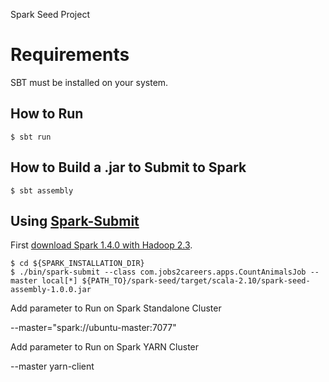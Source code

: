 Spark Seed Project


# Requirements #
SBT must be installed on your system.


## How to Run ##

```shell
$ sbt run
```

## How to Build a .jar to Submit to Spark ##

```shell
$ sbt assembly
```

## Using [Spark-Submit](https://spark.apache.org/docs/latest/submitting-applications.html) ##
First [download Spark 1.4.0 with Hadoop 2.3](https://spark.apache.org/downloads.html). 
```shell
$ cd ${SPARK_INSTALLATION_DIR}
$ ./bin/spark-submit --class com.jobs2careers.apps.CountAnimalsJob --master local[*] ${PATH_TO}/spark-seed/target/scala-2.10/spark-seed-assembly-1.0.0.jar

```

Add parameter to Run on Spark Standalone Cluster

--master="spark://ubuntu-master:7077"

Add parameter to Run on Spark YARN Cluster

--master yarn-client